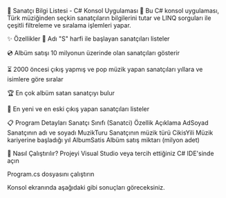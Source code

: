 🎵 Sanatçı Bilgi Listesi - C# Konsol Uygulaması 🎤
Bu C# konsol uygulaması, Türk müziğinden seçkin sanatçıların bilgilerini tutar ve LINQ sorguları ile çeşitli filtreleme ve sıralama işlemleri yapar.

✨ Özellikler
🔎 Adı "S" harfi ile başlayan sanatçıları listeler

💿 Albüm satışı 10 milyonun üzerinde olan sanatçıları gösterir

⏳ 2000 öncesi çıkış yapmış ve pop müzik yapan sanatçıları yıllara ve isimlere göre sıralar

🏆 En çok albüm satan sanatçıyı bulur

📅 En yeni ve en eski çıkış yapan sanatçıları listeler

📋 Program Detayları
Sanatçı Sınıfı (Sanatci)
Özellik	Açıklama
AdSoyad	Sanatçının adı ve soyadı
MuzikTuru	Sanatçının müzik türü
CikisYili	Müzik kariyerine başladığı yıl
AlbumSatis	Albüm satış miktarı (milyon adet)

🚀 Nasıl Çalıştırılır?
Projeyi Visual Studio veya tercih ettiğiniz C# IDE'sinde açın

Program.cs dosyasını çalıştırın

Konsol ekranında aşağıdaki gibi sonuçları göreceksiniz.
